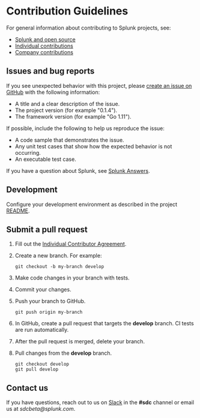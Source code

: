 # Contribution Guidelines

For general information about contributing to Splunk projects, see: 

-  [Splunk and open source](http://dev.splunk.com/view/opensource/SP-CAAAEDM)
-  [Individual contributions](http://dev.splunk.com/goto/individualcontributions)
-  [Company contributions](http://dev.splunk.com/view/companycontributions/SP-CAAAEDR)

## Issues and bug reports

If you see unexpected behavior with this project, please [create an issue on GitHub](/issues) with the following information:

-  A title and a clear description of the issue.
-  The project version (for example "0.1.4").
-  The framework version (for example "Go 1.11").

If possible, include the following to help us reproduce the issue: 
-  A code sample that demonstrates the issue.
-  Any unit test cases that show how the expected behavior is not occurring.
-  An executable test case. 

If you have a question about Splunk, see [Splunk Answers](https://answers.splunk.com).

## Development

Configure your development environment as described in the project [README](/blob/master/README.md).

## Submit a pull request

1. Fill out the [Individual Contributor Agreement](http://dev.splunk.com/goto/individualcontributions).
2. Create a new branch. For example:

    ```
    git checkout -b my-branch develop
    ```

3. Make code changes in your branch with tests. 
4. Commit your changes.
5. Push your branch to GitHub.

    ```
    git push origin my-branch
    ```

6. In GitHub, create a pull request that targets the **develop** branch. CI tests are run automatically.
7. After the pull request is merged, delete your branch.
8. Pull changes from the **develop** branch.

    ```
    git checkout develop
    git pull develop
    ```

## Contact us

If you have questions, reach out to us on [Slack](https://splunkdevplatform.slack.com) in the **#sdc** channel or email us at _sdcbeta@splunk.com_.
